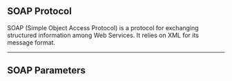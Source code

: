 ## SOAP Protocol

SOAP (Simple Object Access Protocol) is a protocol for exchanging structured information among Web Services. It relies on XML for its message format.

---

## SOAP Parameters

<div class="code" src="soap.iol"></div>